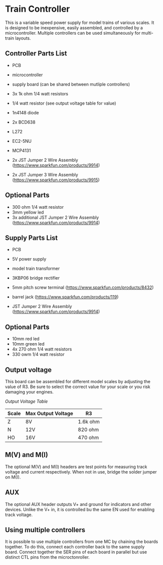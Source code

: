 Train Controller
================
This is a variable speed power supply for model trains of various scales.  It is designed to be inexpensive, easily assembled, and controlled by a microcontroller.  Multiple controllers can be used simultaneously for multi-train layouts.

Controller Parts List
---------------------
 * PCB
 * microcontroller
 * supply board (can be shared between mutliple controllers)
 
 * 3x 1k ohm 1/4 watt resistors
 * 1/4 watt resistor (see output voltage table for value)
 * 1n4148 diode

 * 2x BCD638

 * L272
 * EC2-5NU
 * MCP4131

 * 2x JST Jumper 2 Wire Assembly (https://www.sparkfun.com/products/9914)
 * 2x JST Jumper 3 Wire Assembly (https://www.sparkfun.com/products/9915)
 
Optional Parts
--------------
 * 300 ohm 1/4 watt resistor
 * 3mm yellow led
 * 3x additional JST Jumper 2 Wire Assembly (https://www.sparkfun.com/products/9914)

Supply Parts List
-----------------
 * PCB
 * 5V power supply
 * model train transformer
 
 * 3KBP06 bridge rectifier
 
 * 5mm pitch screw terminal (https://www.sparkfun.com/products/8432)
 * barrel jack (https://www.sparkfun.com/products/119)
 * JST Jumper 2 Wire Assembly (https://www.sparkfun.com/products/9914)

Optional Parts
--------------
 * 10mm red led
 * 10mm green led
 * 4x 270 ohm 1/4 watt resistors
 * 330 owm 1/4 watt resistor
 
Output voltage
--------------
This board can be assembled for different model scales by adjusting the value of R3.  Be sure to select the correct value for your scale or you risk damaging your engines.

*Output Voltage Table*

| Scale | Max Output Voltage | R3       |
|-------|--------------------|----------|
| Z     |  8V                | 1.6k ohm |
| N     | 12V                | 820  ohm |
| HO    | 16V                | 470  ohm |


M(V) and M(I)
-------------
The optional M(V) and M(I) headers are test points for measuring track voltage and current respectively.  When not in use, bridge the solder jumper on M(I).

AUX
---
The optional AUX header outputs V+ and ground for indicators and other devices.  Unlike the V+ in, it is controlled bu the same EN used for enabling track voltage.

Using multiple controllers
--------------------------
It is possible to use multiple controllers from one MC by chaining the boards together.  To do this, connect each controller back to the same supply board.  Connect together the SER pins of each board in parallel but use distinct CTL pins from the microctonroller.
